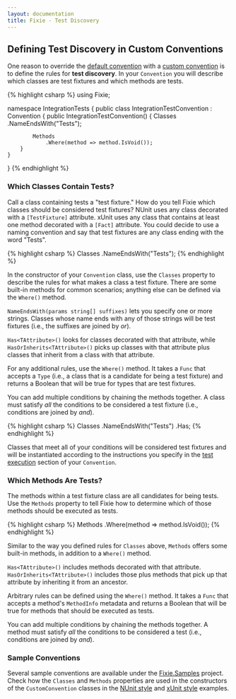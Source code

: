 ```yaml
---
layout: documentation
title: Fixie - Test Discovery
---
```

## Defining Test Discovery in Custom Conventions

One reason to override the [default convention](../default-convention) with a [custom convention](../custom-conventions) is to define the rules for **test discovery**. In your `Convention` you will describe which classes are test fixtures and which methods are tests.

{% highlight csharp %}
using Fixie;

namespace IntegrationTests
{
    public class IntegrationTestConvention : Convention
    {
        public IntegrationTestConvention()
        {
            Classes
                .NameEndsWith("Tests");

            Methods
                .Where(method => method.IsVoid());
        }
    }
}
{% endhighlight %}

### Which Classes Contain Tests?

Call a class containing tests a "test fixture." How do you tell Fixie which classes should be considered test fixtures? NUnit uses any class decorated with a `[TestFixture]` attribute. xUnit uses any class that contains at least one method decorated with a `[Fact]` attribute. You could decide to use a naming convention and say that test fixtures are any class ending with the word "Tests".

{% highlight csharp %}
Classes
    .NameEndsWith("Tests");
{% endhighlight %}

In the constructor of your `Convention` class, use the `Classes` property to describe the rules for what makes a class a test fixture. There are some built-in methods for common scenarios; anything else can be defined via the `Where()` method.

`NameEndsWith(params string[] suffixes)` lets you specify one or more strings. Classes whose name ends with any of those strings will be test fixtures (i.e., the suffixes are joined by *or*).

`Has<TAttribute>()` looks for classes decorated with that attribute, while `HasOrInherits<TAttribute>()` picks up classes with that attribute plus classes that inherit from a class with that attribute.

For any additional rules, use the `Where()` method. It takes a `Func` that accepts a `Type` (i.e., a class that is a candidate for being a test fixture) and returns a Boolean that will be true for types that are test fixtures.

You can add multiple conditions by chaining the methods together. A class must satisfy *all* the conditions to be considered a test fixture (i.e., conditions are joined by *and*).

{% highlight csharp %}
Classes
    .NameEndsWith("Tests")
    .Has<TestFixtureAttribute>;
{% endhighlight %}

Classes that meet all of your conditions will be considered test fixtures and will be instantiated according to the instructions you specify in the [test execution](../test-execution) section of your `Convention`.

### Which Methods Are Tests?

The methods within a test fixture class are all candidates for being tests. Use the `Methods` property to tell Fixie how to determine which of those methods should be executed as tests.

{% highlight csharp %}
Methods
    .Where(method => method.IsVoid());
{% endhighlight %}

Similar to the way you defined rules for `Classes` above, `Methods` offers some built-in methods, in addition to a `Where()` method.

`Has<TAttribute>()` includes methods decorated with that attribute. `HasOrInherits<TAttribute>()` includes those plus methods that pick up that attribute by inheriting it from an ancestor.

Arbitrary rules can be defined using the `Where()` method. It takes a `Func` that accepts a method's `MethodInfo` metadata and returns a Boolean that will be true for methods that should be executed as tests.

You can add multiple conditions by chaining the methods together. A method must satisfy *all* the conditions to be considered a test (i.e., conditions are joined by *and*).

### Sample Conventions

Several sample conventions are available under the [Fixie.Samples](https://github.com/plioi/fixie/tree/master/src/Fixie.Samples) project. Check how the `Classes` and `Methods` properties are used in the constructors of the `CustomConvention` classes in the [NUnit style](https://github.com/plioi/fixie/blob/master/src/Fixie.Samples/NUnitStyle/CustomConvention.cs) and [xUnit style](https://github.com/plioi/fixie/blob/master/src/Fixie.Samples/xUnitStyle/CustomConvention.cs) examples.

